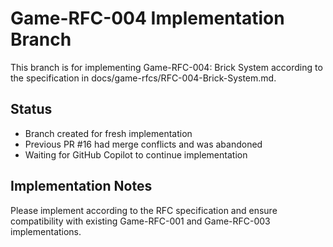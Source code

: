 # Game-RFC-004 Implementation Branch

This branch is for implementing Game-RFC-004: Brick System according to the specification in docs/game-rfcs/RFC-004-Brick-System.md.

## Status
- Branch created for fresh implementation
- Previous PR #16 had merge conflicts and was abandoned
- Waiting for GitHub Copilot to continue implementation

## Implementation Notes
Please implement according to the RFC specification and ensure compatibility with existing Game-RFC-001 and Game-RFC-003 implementations.
